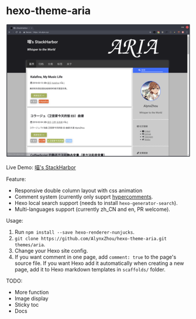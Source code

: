 hexo-theme-aria
===============

![ARIA Screenshot](ARIA_Demo_Screenshot.png)

Live Demo: [喵's StackHarbor](https://sh.alynx.xyz/)

Feature:
  - Responsive double column layout with css animation
  - Comment system (currently only supprt [hypercomments](https://www.hypercomments.com/).
  - Hexo local search support (needs to install `hexo-generator-search`).
  - Multi-languages support (currently zh_CN and en, PR welcome).

Usage:
  1. Run `npm install --save hexo-renderer-nunjucks`.
  2. `git clone https://github.com/AlynxZhou/hexo-theme-aria.git themes/aria`.
  3. Change your Hexo site config.
  4. If you want comment in one page, add `comment: true` to the page's source file. If you want Hexo add it automatically when creating a new page, add it to Hexo markdown templates in `scaffolds/` folder.

TODO:
  - More function
  - Image display
  - Sticky toc
  - Docs
